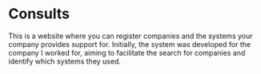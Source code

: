 # Consults
This is a website where you can register companies and the systems your company provides support for. Initially, the system was developed for the company I worked for, aiming to facilitate the search for companies and identify which systems they used.
